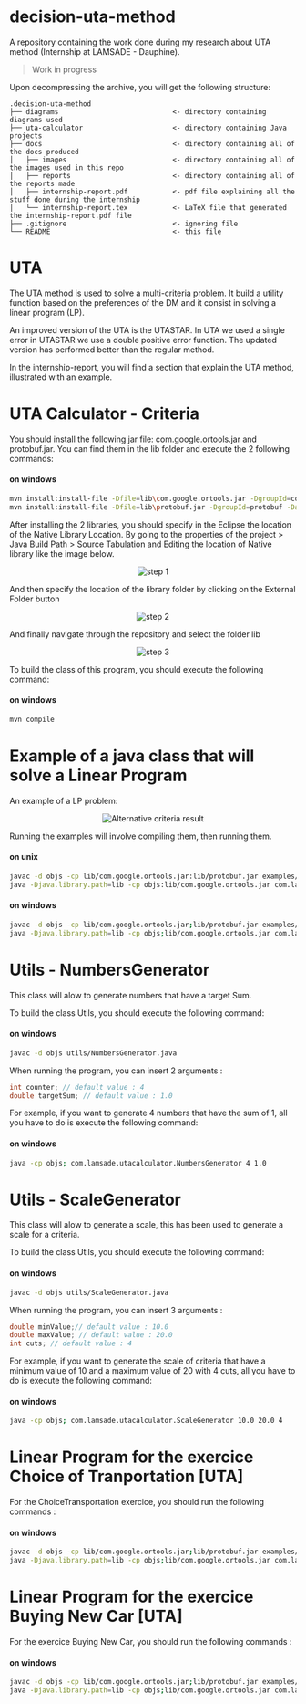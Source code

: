 # decision-uta-method
A repository containing the work done during my research about UTA method (Internship at LAMSADE - Dauphine).
> Work in progress 

Upon decompressing the archive, you will get the following structure:
```
.decision-uta-method
├── diagrams                            <- directory containing diagrams used
├── uta-calculator                      <- directory containing Java projects
├── docs                                <- directory containing all of the docs produced
│   ├── images                          <- directory containing all of the images used in this repo
│   ├── reports                         <- directory containing all of the reports made
│   ├── internship-report.pdf           <- pdf file explaining all the stuff done during the internship
│   └── internship-report.tex           <- LaTeX file that generated the internship-report.pdf file
├── .gitignore                          <- ignoring file
└── README                              <- this file
```

# UTA
The UTA method is used to solve a multi-criteria problem. It build a utility function based on the preferences of the DM and it consist in solving a linear program (LP).

An improved version of the UTA is the UTASTAR. In UTA we used a single error in UTASTAR we use a double positive error function. The updated version has performed better than the regular method. 

In the internship-report, you will find a section that explain the UTA method, illustrated with an example. 

# UTA Calculator - Criteria
You should install the following jar file: com.google.ortools.jar and protobuf.jar. You can find them in the lib folder and execute the 2 following commands: 

#### on windows
```bash
mvn install:install-file -Dfile=lib\com.google.ortools.jar -DgroupId=com.google.ortools -DartifactId=ortools -Dversion=2015.08 -Dpackaging=jar
mvn install:install-file -Dfile=lib\protobuf.jar -DgroupId=protobuf -DartifactId=protobuf -Dversion=3.3.0 -Dpackaging=jar
```

After installing the 2 libraries, you should specify in the Eclipse the location of the Native Library Location. By going to the properties of the project > Java Build Path > Source Tabulation and Editing the location of Native library like the image below.
<p align="center">
  <img src="/docs/images/readme/Capture.PNG?raw=true" alt="step 1"/>
</p>
And then specify the location of the library folder by clicking on the External Folder button 
<p align="center">
  <img src="/docs/images/readme/Capture2.PNG?raw=true" alt="step 2"/>
</p>
And finally navigate through the repository and select the folder lib
<p align="center">
  <img src="/docs/images/readme/Capture3.PNG?raw=true" alt="step 3"/>
</p>


To build the class of this program, you should execute the following command: 
#### on windows
```bash
mvn compile
```

# Example of a java class that will solve a Linear Program
An example of a LP problem: 
<p align="center">
  <img src="/docs/images/readme/example-lp.PNG?raw=true" alt="Alternative criteria result"/>
</p>

Running the examples will involve compiling them, then running them. 

#### on unix
```bash
javac -d objs -cp lib/com.google.ortools.jar:lib/protobuf.jar examples/LinearProgramming.java
java -Djava.library.path=lib -cp objs:lib/com.google.ortools.jar com.lamsade.lp.LinearProgramming
```

#### on windows
```bash
javac -d objs -cp lib/com.google.ortools.jar;lib/protobuf.jar examples/LinearProgramming.java
java -Djava.library.path=lib -cp objs;lib/com.google.ortools.jar com.lamsade.lp.LinearProgramming
```
  
# Utils - NumbersGenerator
This class will alow to generate numbers that have a target Sum. 

To build the class Utils, you should execute the following command: 
#### on windows
```bash
javac -d objs utils/NumbersGenerator.java 
```

When running the program, you can insert 2 arguments : 
```java
int counter; // default value : 4 
double targetSum; // default value : 1.0
```

For example, if you want to generate 4 numbers that have the sum of 1, all you have to do is execute the following command: 
#### on windows
```bash
java -cp objs; com.lamsade.utacalculator.NumbersGenerator 4 1.0  
```

# Utils - ScaleGenerator
This class will alow to generate a scale, this has been used to generate a scale for a criteria. 

To build the class Utils, you should execute the following command: 
#### on windows
```bash
javac -d objs utils/ScaleGenerator.java 
```

When running the program, you can insert 3 arguments : 
```java
double minValue;// default value : 10.0
double maxValue; // default value : 20.0 
int cuts; // default value : 4
```

For example, if you want to generate the scale of criteria that have a minimum value of 10 and a maximum value of 20 with 4 cuts, all you have to do is execute the following command: 
#### on windows
```bash
java -cp objs; com.lamsade.utacalculator.ScaleGenerator 10.0 20.0 4  
```

# Linear Program for the exercice Choice of Tranportation [UTA]
For the ChoiceTransportation exercice, you should run the following commands : 

#### on windows
```bash
javac -d objs -cp lib/com.google.ortools.jar;lib/protobuf.jar examples/ChoiceTransportation.java
java -Djava.library.path=lib -cp objs;lib/com.google.ortools.jar com.lamsade.lp.ChoiceTransportation
```

# Linear Program for the exercice Buying New Car [UTA]
For the exercice Buying New Car, you should run the following commands : 

#### on windows
```bash
javac -d objs -cp lib/com.google.ortools.jar;lib/protobuf.jar examples/BuyingNewCar.java
java -Djava.library.path=lib -cp objs;lib/com.google.ortools.jar com.lamsade.lp.BuyingNewCar
```